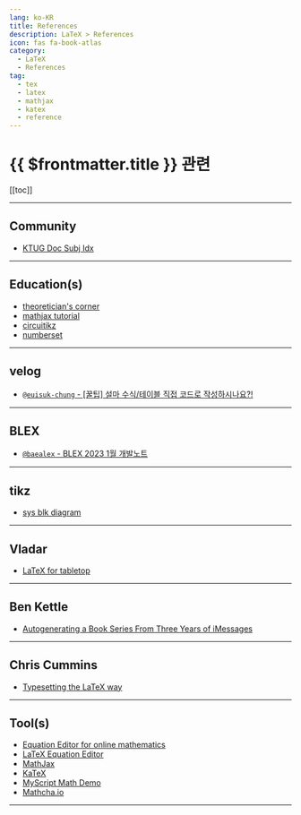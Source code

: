 ```yaml
---
lang: ko-KR
title: References
description: LaTeX > References
icon: fas fa-book-atlas
category:
  - LaTeX
  - References
tag: 
  - tex
  - latex
  - mathjax
  - katex
  - reference
---
```


# {{ $frontmatter.title }} 관련

[[toc]]

---

## Community

- [KTUG Doc Subj Idx](http://wiki.ktug.org/wiki/wiki.php/KTUGDocSubjIdx#s-6)

---

## Education(s)

- [theoretician's corner](https://trucastuces.wordpress.com/category/coding/latex/)
- [mathjax tutorial](http://meta.math.stackexchange.com/questions/5020/mathjax-basic-tutorial-and-quick-reference)
- [circuitikz](https://www.sharelatex.com/learn/CircuiTikz_package)
- [numberset](http://texblog.org/2007/08/27/number-sets-prime-natural-integer-rational-real-and-complex-in-latex/)

---

## <VPIcon icon="iconfont icon-velog"/>velog

- [`@euisuk-chung` - [꿀팁] 설마 수식/테이블 직접 코드로 작성하시나요?!](https://velog.io/@euisuk-chung/%EA%BF%80%ED%8C%81-Mathpix-AI-OCR-Tool)

---

## <VPIcon icon="iconfont icon-blex"/>BLEX

- [`@baealex` - BLEX 2023 1월 개발노트](https://blex.me/@baealex/blex-2023-1%EC%9B%94-%EA%B0%9C%EB%B0%9C%EB%85%B8%ED%8A%B8)

---

## tikz

- [sys blk diagram](http://tex.stackexchange.com/questions/234575/tikz-block-diagrams-triang)

---

## Vladar

- [LaTeX for tabletop](https://vladar.bearblog.dev/latex-for-tabletop)

---

## Ben Kettle

- [Autogenerating a Book Series From Three Years of iMessages](https://benkettle.xyz/posts/message-book/)

---

## Chris Cummins

- [Typesetting the LaTeX way](https://chriscummins.cc/2013/typesetting/)

---

## Tool(s)

- [Equation Editor for online mathematics](https://editor.codecogs.com)
- [LaTeX Equation Editor](https://latexeditor.lagrida.com)
- [MathJax](https://www.mathjax.org/#demo)
- [KaTeX](https://katex.org)
- [MyScript Math Demo](https://webdemo.myscript.com/views/math/index.html)
- [Mathcha.io](https://www.mathcha.io)

---

<TagLinks />